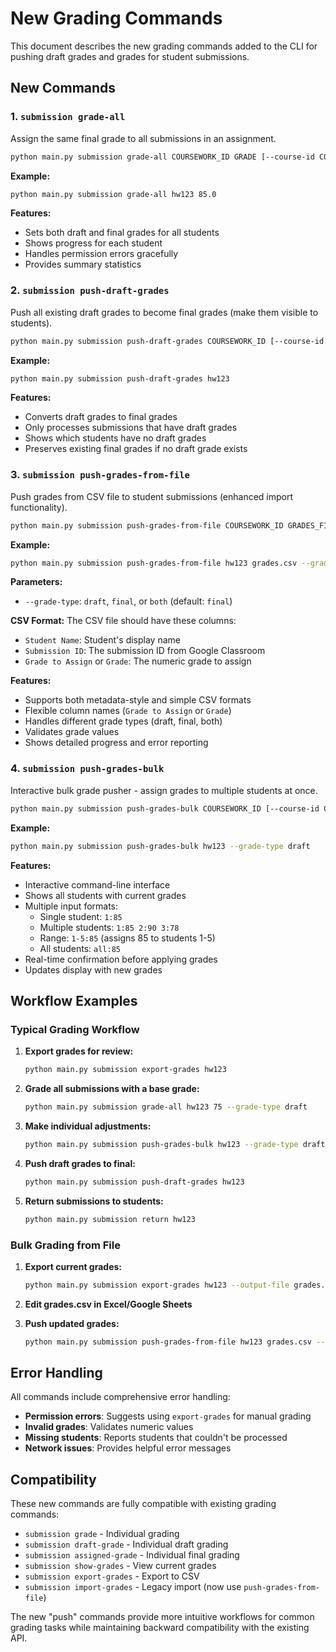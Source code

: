 # New Grading Commands

This document describes the new grading commands added to the CLI for pushing draft grades and grades for student submissions.

## New Commands

### 1. `submission grade-all`
Assign the same final grade to all submissions in an assignment.

```bash
python main.py submission grade-all COURSEWORK_ID GRADE [--course-id COURSE_ID]
```

**Example:**
```bash
python main.py submission grade-all hw123 85.0
```

**Features:**
- Sets both draft and final grades for all students
- Shows progress for each student
- Handles permission errors gracefully
- Provides summary statistics

### 2. `submission push-draft-grades`
Push all existing draft grades to become final grades (make them visible to students).

```bash
python main.py submission push-draft-grades COURSEWORK_ID [--course-id COURSE_ID]
```

**Example:**
```bash
python main.py submission push-draft-grades hw123
```

**Features:**
- Converts draft grades to final grades
- Only processes submissions that have draft grades
- Shows which students have no draft grades
- Preserves existing final grades if no draft grade exists

### 3. `submission push-grades-from-file`
Push grades from CSV file to student submissions (enhanced import functionality).

```bash
python main.py submission push-grades-from-file COURSEWORK_ID GRADES_FILE [--course-id COURSE_ID] [--grade-type TYPE]
```

**Example:**
```bash
python main.py submission push-grades-from-file hw123 grades.csv --grade-type final
```

**Parameters:**
- `--grade-type`: `draft`, `final`, or `both` (default: `final`)

**CSV Format:**
The CSV file should have these columns:
- `Student Name`: Student's display name
- `Submission ID`: The submission ID from Google Classroom
- `Grade to Assign` or `Grade`: The numeric grade to assign

**Features:**
- Supports both metadata-style and simple CSV formats
- Flexible column names (`Grade to Assign` or `Grade`)
- Handles different grade types (draft, final, both)
- Validates grade values
- Shows detailed progress and error reporting

### 4. `submission push-grades-bulk`
Interactive bulk grade pusher - assign grades to multiple students at once.

```bash
python main.py submission push-grades-bulk COURSEWORK_ID [--course-id COURSE_ID] [--grade-type TYPE]
```

**Example:**
```bash
python main.py submission push-grades-bulk hw123 --grade-type draft
```

**Features:**
- Interactive command-line interface
- Shows all students with current grades
- Multiple input formats:
  - Single student: `1:85`
  - Multiple students: `1:85 2:90 3:78`
  - Range: `1-5:85` (assigns 85 to students 1-5)
  - All students: `all:85`
- Real-time confirmation before applying grades
- Updates display with new grades

## Workflow Examples

### Typical Grading Workflow

1. **Export grades for review:**
   ```bash
   python main.py submission export-grades hw123
   ```

2. **Grade all submissions with a base grade:**
   ```bash
   python main.py submission grade-all hw123 75 --grade-type draft
   ```

3. **Make individual adjustments:**
   ```bash
   python main.py submission push-grades-bulk hw123 --grade-type draft
   ```

4. **Push draft grades to final:**
   ```bash
   python main.py submission push-draft-grades hw123
   ```

5. **Return submissions to students:**
   ```bash
   python main.py submission return hw123
   ```

### Bulk Grading from File

1. **Export current grades:**
   ```bash
   python main.py submission export-grades hw123 --output-file grades.csv
   ```

2. **Edit grades.csv in Excel/Google Sheets**

3. **Push updated grades:**
   ```bash
   python main.py submission push-grades-from-file hw123 grades.csv --grade-type final
   ```

## Error Handling

All commands include comprehensive error handling:
- **Permission errors**: Suggests using `export-grades` for manual grading
- **Invalid grades**: Validates numeric values
- **Missing students**: Reports students that couldn't be processed
- **Network issues**: Provides helpful error messages

## Compatibility

These new commands are fully compatible with existing grading commands:
- `submission grade` - Individual grading
- `submission draft-grade` - Individual draft grading  
- `submission assigned-grade` - Individual final grading
- `submission show-grades` - View current grades
- `submission export-grades` - Export to CSV
- `submission import-grades` - Legacy import (now use `push-grades-from-file`)

The new "push" commands provide more intuitive workflows for common grading tasks while maintaining backward compatibility with the existing API.
